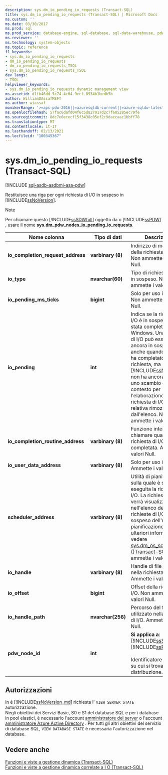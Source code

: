 ```yaml
---
description: sys.dm_io_pending_io_requests (Transact-SQL)
title: sys.dm_io_pending_io_requests (Transact-SQL) | Microsoft Docs
ms.custom: ''
ms.date: 03/30/2017
ms.prod: sql
ms.prod_service: database-engine, sql-database, sql-data-warehouse, pdw
ms.reviewer: ''
ms.technology: system-objects
ms.topic: reference
f1_keywords:
- sys.dm_io_pending_io_requests
- dm_io_pending_io_requests
- dm_io_pending_io_requests_TSQL
- sys.dm_io_pending_io_requests_TSQL
dev_langs:
- TSQL
helpviewer_keywords:
- sys.dm_io_pending_io_requests dynamic management view
ms.assetid: d1fb46dd-5c74-4c04-9ecf-8934b1bedb5b
author: WilliamDAssafMSFT
ms.author: wiassaf
monikerRange: '>=aps-pdw-2016||=azuresqldb-current||=azure-sqldw-latest||>=sql-server-2016||>=sql-server-linux-2017||=azuresqldb-mi-current'
ms.openlocfilehash: 57fac6dafd04f6c5d827017d2c7f605285ec79fe
ms.sourcegitcommit: 8dc7e0ececf15f3438c05ef2c9daccaac1bbff78
ms.translationtype: MT
ms.contentlocale: it-IT
ms.lasthandoff: 02/13/2021
ms.locfileid: "100345367"
---
```

# <a name="sysdm_io_pending_io_requests-transact-sql"></a>sys.dm_io_pending_io_requests (Transact-SQL)
[!INCLUDE [sql-asdb-asdbmi-asa-pdw](../../includes/applies-to-version/sql-asdb-asdbmi-asa-pdw.md)]

  Restituisce una riga per ogni richiesta di I/O in sospeso in [!INCLUDE[ssNoVersion](../../includes/ssnoversion-md.md)].  
  
> [!NOTE]  
>  Per chiamare questo [!INCLUDE[ssSDWfull](../../includes/sssdwfull-md.md)] oggetto da o [!INCLUDE[ssPDW](../../includes/sspdw-md.md)] , usare il nome **sys.dm_pdw_nodes_io_pending_io_requests**.  
  
|Nome colonna|Tipo di dati|Descrizione|  
|-----------------|---------------|-----------------|  
|**io_completion_request_address**|**varbinary (8)**|Indirizzo di memoria della richiesta di I/O. Non ammette i valori Null.|  
|**io_type**|**nvarchar(60)**|Tipo di richiesta di I/O in sospeso. Non ammette i valori Null.|  
|**io_pending_ms_ticks**|**bigint**|Solo per uso interno. Non ammette i valori Null.| 
|**io_pending**|**int**|Indica se la richiesta di I/O è in sospeso o è stata completata da Windows. Una richiesta di I/O può essere ancora in sospeso anche quando Windows ha completato la richiesta, ma [!INCLUDE[ssNoVersion](../../includes/ssnoversion-md.md)] non ha ancora eseguito uno scambio di contesto per l'elaborazione della richiesta di I/O e la relativa rimozione dall'elenco. Non ammette i valori Null.|  
|**io_completion_routine_address**|**varbinary (8)**|Funzione interna da chiamare quando la richiesta di I/O viene completata. Ammette i valori Null.|  
|**io_user_data_address**|**varbinary (8)**|Solo per uso interno. Ammette i valori Null.|  
|**scheduler_address**|**varbinary (8)**|Utilità di pianificazione sulla quale è stata eseguita la richiesta di I/O. La richiesta di I/O verrà visualizzata nell'elenco delle richieste di I/O in sospeso dell'utilità di pianificazione. Per ulteriori informazioni, vedere [sys.dm_os_schedulers &#40;&#41;Transact-SQL ](../../relational-databases/system-dynamic-management-views/sys-dm-os-schedulers-transact-sql.md). Non ammette i valori Null.|  
|**io_handle**|**varbinary (8)**|Handle di file utilizzato nella richiesta di I/O. Ammette i valori Null.|  
|**io_offset**|**bigint**|Offset della richiesta di I/O. Non ammette i valori Null.|  
|**io_handle_path**|**nvarchar(256)**| Percorso del file utilizzato nella richiesta di I/O. Ammette i valori Null.|
|**pdw_node_id**|**int**|**Si applica a**: [!INCLUDE[ssSDWfull](../../includes/sssdwfull-md.md)] , [!INCLUDE[ssPDW](../../includes/sspdw-md.md)]<br /><br /> Identificatore del nodo su cui si trova questa distribuzione.|  
  
## <a name="permissions"></a>Autorizzazioni  

In è [!INCLUDE[ssNoVersion_md](../../includes/ssnoversion-md.md)] richiesta l' `VIEW SERVER STATE` autorizzazione.   
Negli obiettivi dei Servizi Basic, S0 e S1 del database SQL e per i database in pool elastici, è necessario l'account [amministratore del server](https://docs.microsoft.com/azure/azure-sql/database/logins-create-manage#existing-logins-and-user-accounts-after-creating-a-new-database) o l'account [amministratore Azure Active Directory](https://docs.microsoft.com/azure/azure-sql/database/authentication-aad-overview#administrator-structure) . Per tutti gli altri obiettivi del servizio di database SQL, `VIEW DATABASE STATE` è necessaria l'autorizzazione nel database.   
  
## <a name="see-also"></a>Vedere anche  
 [Funzioni e viste a gestione dinamica &#40;Transact-SQL&#41;](~/relational-databases/system-dynamic-management-views/system-dynamic-management-views.md)   
 [Funzioni e viste a gestione dinamica correlate a I O &#40;Transact-SQL&#41;](../../relational-databases/system-dynamic-management-views/i-o-related-dynamic-management-views-and-functions-transact-sql.md)  
  
  


